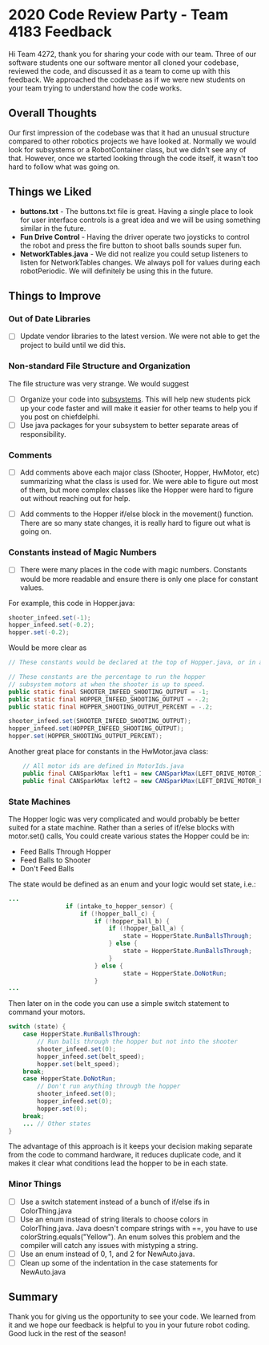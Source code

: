 # 2020 Code Review Party - Team 4183 Feedback
Hi Team 4272, thank you for sharing your code with our team. Three of our software students one our software mentor all cloned your codebase, reviewed the code, and discussed it as a team to come up with this feedback. We approached the codebase as if we were new students on your team trying to understand how the code works.

## Overall Thoughts
Our first impression of the codebase was that it had an unusual structure compared to other robotics projects we have looked at. Normally we would look for subsystems or a RobotContainer class, but we didn't see any of that. However, once we started looking through the code itself, it wasn't too hard to follow what was going on.

## Things we Liked
* **buttons.txt** - The buttons.txt file is great. Having a single place to look for user interface controls is a great idea and we will be using something similar in the future.
* **Fun Drive Control** - Having the driver operate two joysticks to control the robot and press the fire button to shoot balls sounds super fun.
* **NetworkTables.java** - We did not realize you could setup listeners to listen for NetworkTables changes. We always poll for values during each robotPeriodic. We will definitely be using this in the future.

## Things to Improve

### Out of Date Libraries
- [ ] Update vendor libraries to the latest version. We were not able to get the project to build until we did this.

### Non-standard File Structure and Organization
The file structure was very strange. We would suggest
- [ ] Organize your code into [subsystems](https://docs.wpilib.org/en/stable/docs/software/commandbased/subsystems.html). This will help new students pick up your code faster and will make it easier for other teams to help you if you post on chiefdelphi.
- [ ] Use java packages for your subsystem to better separate areas of responsibility.

### Comments
- [ ] Add comments above each major class (Shooter, Hopper, HwMotor, etc) summarizing what the class is used for. We were able to figure out most of them, but more complex classes like the Hopper were hard to figure out without reaching out for help.

- [ ] Add comments to the Hopper if/else block in the movement() function. There are so many state changes, it is really hard to figure out what is going on.

### Constants instead of Magic Numbers
- [ ] There were many places in the code with magic numbers. Constants would be more readable and ensure there is only one place for constant values.

For example, this code in Hopper.java:

```java
shooter_infeed.set(-1);
hopper_infeed.set(-0.2);
hopper.set(-0.2);
```

Would be more clear as
```java
// These constants would be declared at the top of Hopper.java, or in a separate HopperConstants.java file

// These constants are the percentage to run the hopper
// subsystem motors at when the shooter is up to speed.
public static final SHOOTER_INFEED_SHOOTING_OUTPUT = -1;
public static final HOPPER_INFEED_SHOOTING_OUTPUT = -.2;
public static final HOPPER_SHOOTING_OUTPUT_PERCENT = -.2;

shooter_infeed.set(SHOOTER_INFEED_SHOOTING_OUTPUT);
hopper_infeed.set(HOPPER_INFEED_SHOOTING_OUTPUT);
hopper.set(HOPPER_SHOOTING_OUTPUT_PERCENT);
```

Another great place for constants in the HwMotor.java class:

```java
    // All motor ids are defined in MotorIds.java
	public final CANSparkMax left1 = new CANSparkMax(LEFT_DRIVE_MOTOR_ID, MotorType.kBrushless);
	public final CANSparkMax left2 = new CANSparkMax(LEFT_DRIVE_MOTOR_FOLLOWER_ID, MotorType.kBrushless);
```

### State Machines
The Hopper logic was very complicated and would probably be better suited for a state machine. Rather than a series of if/else blocks with motor.set() calls, You could create various states the Hopper could be in:
* Feed Balls Through Hopper
* Feed Balls to Shooter
* Don't Feed Balls

The state would be defined as an enum and your logic would set state, i.e.:

```java
...
                if (intake_to_hopper_sensor) {
                    if (!hopper_ball_c) {
                        if (!hopper_ball_b) {
                            if (!hopper_ball_a) {
                                state = HopperState.RunBallsThrough;
                            } else {
                                state = HopperState.RunBallsThrough;
                            }
                        } else {
                                state = HopperState.DoNotRun;
                        }
...

```

Then later on in the code you can use a simple switch statement to command your motors.

```java
switch (state) {
    case HopperState.RunBallsThrough:
        // Run balls through the hopper but not into the shooter
        shooter_infeed.set(0);
        hopper_infeed.set(belt_speed);
        hopper.set(belt_speed);
    break;
    case HopperState.DoNotRun;
        // Don't run anything through the hopper
        shooter_infeed.set(0);
        hopper_infeed.set(0);
        hopper.set(0);
    break;
    ... // Other states
}
```

The advantage of this approach is it keeps your decision making separate from the code to command hardware, it reduces duplicate code, and it makes it clear what conditions lead the hopper to be in each state.

### Minor Things
- [ ] Use a switch statement instead of a bunch of if/else ifs in ColorThing.java
- [ ] Use an enum instead of string literals to choose colors in ColorThing.java. Java doesn't compare strings with ==, you have to use colorString.equals("Yellow"). An enum solves this problem and the compiler will catch any issues with mistyping a string.
- [ ] Use an enum instead of 0, 1, and 2 for NewAuto.java.
- [ ] Clean up some of the indentation in the case statements for NewAuto.java

## Summary
Thank you for giving us the opportunity to see your code. We learned from it and we hope our feedback is helpful to you in your future robot coding. Good luck in the rest of the season!

